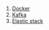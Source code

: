   
  1. [Docker](./Docker/0_README_Docker.md)
  1. [Kafka](./Kafka/Kafka_Intro.md)
  1. [Elastic stack](./Elastic/Elastic_Intro.md)

